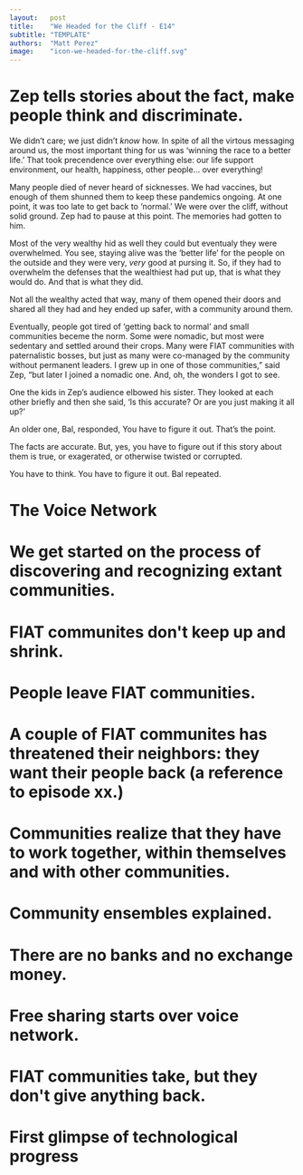 ```yaml
---
layout:   post
title:    "We Headed for the Cliff - E14"
subtitle: "TEMPLATE"
authors:  "Matt Perez"
image:    "icon-we-headed-for-the-cliff.svg"
---
```



<div style="display: none;">
<h1>We headed for the cliff, smiling and chatting with everybody in our gasoline-powered SUV. And then we went over the cliff.</h1>
</div>

<h1>Zep tells stories about the fact, make people think and discriminate.</h1>
 <p class="_quotespan">We didn&rsquo;t care; we just didn&rsquo;t <em>know</em> how. In spite of all the virtous messaging around us, the most important thing for us was &lsquo;winning the race to a better life.&rsquo; That took precendence over everything else: our life support environment, our health, happiness, other people&hellip; over everything!</p>
 <p><span class="_quotespan">Many people died of never heard of sicknesses. We had vaccines, but enough of them shunned them to keep these pandemics ongoing. At one point, it was too late to get back to &lsquo;normal.&rsquo; We were over the cliff, without solid ground.</span> Zep had to pause at this point. The memories had gotten to him.</p>
 <p class="_quotespan">Most of the very wealthy hid as well they could but eventualy they were overwhelmed. You see, staying alive was the &lsquo;better life&rsquo; for the people on the outside and they were very, <em>very</em> good at pursing it. So, if they had to overwhelm the defenses that the wealthiest had put up, that is what they would do. And that is what they did.</p>
 <p class="_quotespan">Not all the wealthy acted that way, many of them opened their doors and shared all they had and hey ended up safer, with a community around them.</p>
 <p class="_quotespan">Eventually, people got tired of &lsquo;getting back to normal&rsquo; and small communities beceme the norm. Some were nomadic, but most were sedentary and settled around their crops. Many were <span class="_paradigm">FIAT</span> communities with paternalistic bosses, but just as many were co-managed by the community without permanent leaders. I grew up in one of those communities,&rdquo; said Zep, &ldquo;but later I joined a nomadic one. And, oh, the wonders I got to see.</p>
 <p>One the kids in Zep&rsquo;s audience elbowed his sister. They looked at each other briefly and then she said, &lsquo;Is this accurate? Or are you just making it all up?&rsquo;</p>
 <p>An older one, Bal, responded, <span class="_quotespan">You have to figure it out. That&rsquo;s the point.</span></p>
 <p class="_quotespan">The facts are accurate. But, yes, you have to figure out if this story about them is true, or exagerated, or otherwise twisted or corrupted.</p>
 <p><span class="_quotespan">You have to think. You have to figure it out.</span> Bal repeated.</p>

<h1>The Voice Network</h1>

<h1>We get started on the process of discovering and recognizing extant communities.</h1>
 <p class="_quotespan"></p>
 <p class="_quotespan"></p>
 <p class="_quotespan">
<h1>FIAT communites don't keep up and shrink.</h1>
<h1>People leave FIAT communities.</h1>
<h1>A couple of FIAT communites has threatened their neighbors: they want their people back (a reference to episode xx.)</h1>
<h1>Communities realize that they have to work together, within themselves and with other communities.</h1>
<h1>Community ensembles explained.</h1>
<h1>There are no banks and no exchange money.</h1>
<h1>Free sharing starts over voice network.</h1>
<h1>FIAT communities take, but they don't give anything back.</h1>
<h1>First glimpse of technological progress</h1>